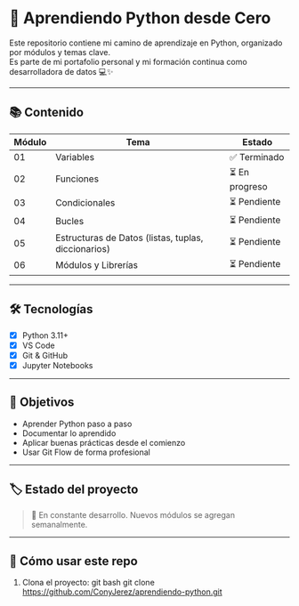 # 🐍 Aprendiendo Python desde Cero

Este repositorio contiene mi camino de aprendizaje en Python, organizado por módulos y temas clave.  
Es parte de mi portafolio personal y mi formación continua como desarrolladora de datos 💻✨

---

## 📚 Contenido

| Módulo | Tema | Estado |
|--------|------|--------|
| 01 | Variables | ✅ Terminado |
| 02 | Funciones | ⏳ En progreso |
| 03 | Condicionales | ⏳ Pendiente |
| 04 | Bucles | ⏳ Pendiente |
| 05 | Estructuras de Datos (listas, tuplas, diccionarios) | ⏳ Pendiente |
| 06 | Módulos y Librerías | ⏳ Pendiente |

---

## 🛠 Tecnologías

- [x] Python 3.11+
- [x] VS Code
- [x] Git & GitHub
- [x] Jupyter Notebooks

---

## 🚀 Objetivos

- Aprender Python paso a paso
- Documentar lo aprendido
- Aplicar buenas prácticas desde el comienzo
- Usar Git Flow de forma profesional

---

## 🏷️ Estado del proyecto

> 🚧 En constante desarrollo. Nuevos módulos se agregan semanalmente.

---

## 📌 Cómo usar este repo

1. Clona el proyecto:
git bash
git clone https://github.com/ConyJerez/aprendiendo-python.git
